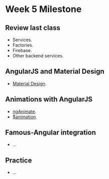 Week 5 Milestone
===================

## Review last class

* Services.
* Factories.
* Firebase.
* Other backend services.

## AngularJS and Material Design

* [Material Design](https://material.angularjs.org/#/).

## Animations with AngularJS

* [ngAnimate](https://docs.angularjs.org/api/ngAnimate).
* [$animation](https://docs.angularjs.org/api/ng/type/angular.Module).

## Famous-Angular integration

* ...

## Practice

* ...